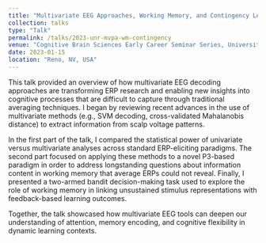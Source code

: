 ```yaml
---
title: "Multivariate EEG Approaches, Working Memory, and Contingency Learning"
collection: talks
type: "Talk"
permalink: /talks/2023-unr-mvpa-wm-contingency
venue: "Cognitive Brain Sciences Early Career Seminar Series, University of Nevada, Reno"
date: 2023-01-15
location: "Reno, NV, USA"
---
```


This talk provided an overview of how multivariate EEG decoding approaches are transforming ERP research and enabling new insights into cognitive processes that are difficult to capture through traditional averaging techniques. I began by reviewing recent advances in the use of multivariate methods (e.g., SVM decoding, cross-validated Mahalanobis distance) to extract information from scalp voltage patterns.

In the first part of the talk, I compared the statistical power of univariate versus multivariate analyses across standard ERP-eliciting paradigms. The second part focused on applying these methods to a novel P3-based paradigm in order to address longstanding questions about information content in working memory that average ERPs could not reveal. Finally, I presented a two-armed bandit decision-making task used to explore the role of working memory in linking unsustained stimulus representations with feedback-based learning outcomes.

Together, the talk showcased how multivariate EEG tools can deepen our understanding of attention, memory encoding, and cognitive flexibility in dynamic learning contexts.
